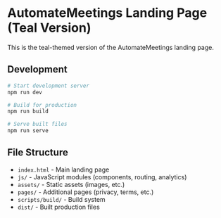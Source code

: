 # AutomateMeetings Landing Page (Teal Version)

This is the teal-themed version of the AutomateMeetings landing page.

## Development

```bash
# Start development server
npm run dev

# Build for production  
npm run build

# Serve built files
npm run serve
```

## File Structure

- `index.html` - Main landing page
- `js/` - JavaScript modules (components, routing, analytics)
- `assets/` - Static assets (images, etc.)
- `pages/` - Additional pages (privacy, terms, etc.)
- `scripts/build/` - Build system
- `dist/` - Built production files